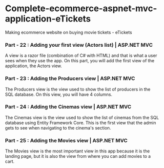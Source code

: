 # Complete-ecommerce-aspnet-mvc-application-eTickets
Making ecommerce website on buying movie tickets - eTickets

### Part - 22 : Adding your first view (Actors list) | ASP.NET MVC

A view is a razor file (combination of C# with HTML) and that is what a user sees when they use the app. On this part, you will add the first view of the application, the Actors view.

### Part - 23 : Adding the Producers view | ASP.NET MVC

The Producers view is the view used to show the list of producers in the SQL database. On this view, you will have 4 columns.

### Part - 24 : Adding the Cinemas view | ASP.NET MVC

The Cinemas view is the view used to show the list of cinemas from the SQL database using Entity Framework Core. This is the first view that the admin gets to see when navigating to the cinema's section.

### Part - 25 : Adding the Movies view | ASP.NET MVC

The Movies view is the most important view in this app because it is the landing page, but it is also the view from where you can add movies to a cart. 
